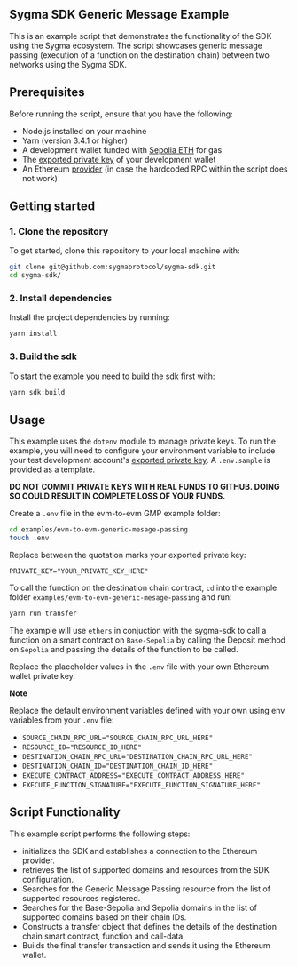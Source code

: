 ## Sygma SDK Generic Message Example

This is an example script that demonstrates the functionality of the SDK using the Sygma ecosystem. The script showcases generic message passing (execution of a function on the destination chain) between two networks using the Sygma SDK.

## Prerequisites

Before running the script, ensure that you have the following:

- Node.js installed on your machine
- Yarn (version 3.4.1 or higher)
- A development wallet funded with [Sepolia ETH](https://sepolia-faucet.pk910.de/) for gas 
- The [exported private key](https://support.metamask.io/hc/en-us/articles/360015289632-How-to-export-an-account-s-private-key) of your development wallet
- An Ethereum [provider](https://www.infura.io/) (in case the hardcoded RPC within the script does not work)

## Getting started

### 1. Clone the repository

To get started, clone this repository to your local machine with:

```bash
git clone git@github.com:sygmaprotocol/sygma-sdk.git
cd sygma-sdk/
```

### 2. Install dependencies

Install the project dependencies by running:

```bash
yarn install
```

### 3. Build the sdk

To start the example you need to build the sdk first with:

```bash
yarn sdk:build
```

## Usage

This example uses the `dotenv` module to manage private keys. To run the example, you will need to configure your environment variable to include your test development account's [exported private key](https://support.metamask.io/hc/en-us/articles/360015289632-How-to-export-an-account-s-private-key). A `.env.sample` is provided as a template.

**DO NOT COMMIT PRIVATE KEYS WITH REAL FUNDS TO GITHUB. DOING SO COULD RESULT IN COMPLETE LOSS OF YOUR FUNDS.**

Create a `.env` file in the evm-to-evm GMP example folder:

```bash
cd examples/evm-to-evm-generic-mesage-passing
touch .env
```

Replace between the quotation marks your exported private key:

`PRIVATE_KEY="YOUR_PRIVATE_KEY_HERE"`

To call the function on the destination chain contract, `cd` into the example folder `examples/evm-to-evm-generic-mesage-passing` and run:

```bash
yarn run transfer
```

The example will use `ethers` in conjuction with the sygma-sdk to 
call a function on a smart contract on `Base-Sepolia` by calling the Deposit method on `Sepolia` and passing the details of the function to be called.

Replace the placeholder values in the `.env` file with your own Ethereum wallet private key.

**Note**

Replace the default environment variables defined with your own using env variables from your `.env` file: 
- `SOURCE_CHAIN_RPC_URL="SOURCE_CHAIN_RPC_URL_HERE"`
- `RESOURCE_ID="RESOURCE_ID_HERE"`
- `DESTINATION_CHAIN_RPC_URL="DESTINATION_CHAIN_RPC_URL_HERE"`
- `DESTINATION_CHAIN_ID="DESTINATION_CHAIN_ID_HERE"`
- `EXECUTE_CONTRACT_ADDRESS="EXECUTE_CONTRACT_ADDRESS_HERE"`
- `EXECUTE_FUNCTION_SIGNATURE="EXECUTE_FUNCTION_SIGNATURE_HERE"`

## Script Functionality

This example script performs the following steps:
- initializes the SDK and establishes a connection to the Ethereum provider.
- retrieves the list of supported domains and resources from the SDK configuration.
- Searches for the Generic Message Passing resource from the list of supported resources registered.  
- Searches for the Base-Sepolia and Sepolia domains in the list of supported domains based on their chain IDs.
- Constructs a transfer object that defines the details of the destination chain smart contract, function and call-data
- Builds the final transfer transaction and sends it using the Ethereum wallet.

